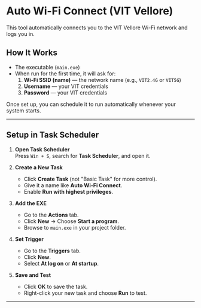 # Auto Wi-Fi Connect (VIT Vellore)

This tool automatically connects you to the VIT Vellore Wi-Fi network and logs you in.

## How It Works
- The executable (`main.exe`) 
- When run for the first time, it will ask for:
  1. **Wi-Fi SSID (name)** — the network name (e.g., `VIT2.4G` or `VIT5G`)
  2. **Username** — your VIT credentials
  3. **Password** — your VIT credentials

Once set up, you can schedule it to run automatically whenever your system starts.

---

## Setup in Task Scheduler

1. **Open Task Scheduler**  
   Press `Win + S`, search for **Task Scheduler**, and open it.

2. **Create a New Task**  
   - Click **Create Task** (not "Basic Task" for more control).
   - Give it a name like **Auto Wi-Fi Connect**.
   - Enable **Run with highest privileges**.

3. **Add the EXE**  
   - Go to the **Actions** tab.
   - Click **New** → Choose **Start a program**.
   - Browse to `main.exe` in your project folder.

4. **Set Trigger**  
   - Go to the **Triggers** tab.
   - Click **New**.
   - Select **At log on** or **At startup**.

5. **Save and Test**  
   - Click **OK** to save the task.
   - Right-click your new task and choose **Run** to test.

---
